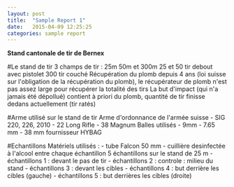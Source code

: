 ```yaml
---
layout: post
title:  "Sample Report 1"
date:   2015-04-09 12:25:25
categories: sample report
---
```


**Stand cantonale de tir de Bernex**

#Le stand de tir
3 champs de tir : 25m 50m et 300m
25 et 50 tir debout avec pistolet
300 tir couché
Récupération du plomb depuis 4 ans (loi suisse sur l'obligation de la récupération du plomb), le récupérateur de plomb n'est pas assez large pour récupérer la totalité des tirs
La but d'impact (qui n'a jamais été dépollué) contient à priori du plomb, quantité de tir finisse dedans actuellement (tir ratés)

#Arme utilisé sur le stand de tir
Arme d'ordonnance de l'armée suisse
		- SIG 220, 226, 2010
		- 22 Long Rifle
		- 38 Magnum
Balles utilisés
		- 9mm
		- 7.65 mm
		- 38 mm
	fournisseur HYBAG

#Echantillons
Matériels utilisés :
		- tube Falcon 50 mm
		- cuillière desinfectée à l'alcool entre chaque échantillon
5 échantillons sur le stand de 25 m
		- échantillons 1 : devant le pas de tir
		- échantillons 2 : controle : milieu du stand
		- échantillons 3 : devant les cibles
		- échantillons 4 : but derrière les cibles (gauche)
		- échantillons 5 : but derrières les cibles (droite)
